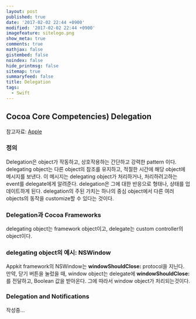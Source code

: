 ```yaml
---
layout: post
published: true
date: '2017-02-02 22:44 +0900'
modified: '2017-02-02 22:44 +0900'
imagefeature: sitelogo.png
show_meta: true
comments: true
mathjax: false
gistembed: false
noindex: false
hide_printmsg: false
sitemap: true
summaryfeed: false
title: Delegation
tags:
  - Swift
---
```

## Cocoa Core Competencies) Delegation
참고자료: [Apple](https://developer.apple.com/library/content/documentation/General/Conceptual/DevPedia-CocoaCore/Delegation.html#//apple_ref/doc/uid/TP40008195-CH14-SW2)

### 정의
Delegation은 object가 작동하고, 상호작용하는 간단하고 강력한 pattern 이다.
delegating object는 다른 object의 참조를 유지하고, 적절한 시간에 해당 object에 메시지를 보낸다.
이 메시지는 delegating object가 처리하거나, 처리하려고하는 event를 delegate에게 알려준다.
delegation은 그에 대한 반응으로 형태나, 상태를 업데이트하게 된다.
delegation의 주된 가치는 하나의 중심 object에서 다른 여러 objects의 동작을 customize할 수 있다는 것이다.

### Delegation과 Cocoa Frameworks
delegating object는 framework object이고, delegate는 custom controller의 object이다. 

### delegating object의 예시: NSWindow
Appkit framework의 NSWindow는 <strong>windowShouldClose:</strong> protocol을 지닌다.
만약, 닫기 버튼을 눌렀을 때, window object는 delegate에 <strong>windowShouldClose:</strong>를 전달하고, Boolean 값을 받아온다.
그에 따라서 window object가 처리되는것이다.

### Delegation and Notifications


작성중...



